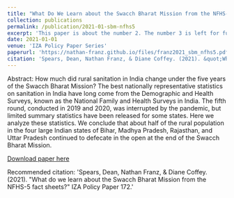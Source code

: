 ```yaml
---
title: "What Do We Learn about the Swacch Bharat Mission from the NFHS-5 Fact Sheets?"
collection: publications
permalink: /publication/2021-01-sbm-nfhs5
excerpt: 'This paper is about the number 2. The number 3 is left for future work.'
date: 2021-01-01
venue: 'IZA Policy Paper Series'
paperurl: 'https://nathan-franz.github.io/files/franz2021_sbm_nfhs5.pdf'
citation: 'Spears, Dean, Nathan Franz, & Diane Coffey. (2021). &quot;What do we learn about the Swacch Bharat Mission from the NFHS-5 fact sheets?&quot; IZA Policy Paper 172.'
---
```

Abstract: How much did rural sanitation in India change under the five years of the Swacch Bharat Mission? The best nationally representative statistics on sanitation in India have long come from  the  Demographic  and  Health  Surveys,  known  as  the  National  Family  and  Health  Surveys  in  India.  The  fifth  round,  conducted  in  2019  and  2020,  was  interrupted  by  the  pandemic,  but  limited  summary  statistics  have  been  released  for  some  states.  Here  we  analyze  these  statistics.  We  conclude  that  about  half  of  the  rural  population  in  the  four  large  Indian  states  of  Bihar,  Madhya  Pradesh,  Rajasthan,  and  Uttar  Pradesh  continued  to  defecate in the open at the end of the Swacch Bharat Mission.

[Download paper here](https://nathan-franz.github.io/files/franz2021_sbm_nfhs5.pdf)

Recommended citation: 'Spears, Dean, Nathan Franz, & Diane Coffey. (2021). &quot;What do we learn about the Swacch Bharat Mission from the NFHS-5 fact sheets?&quot; IZA Policy Paper 172.'
